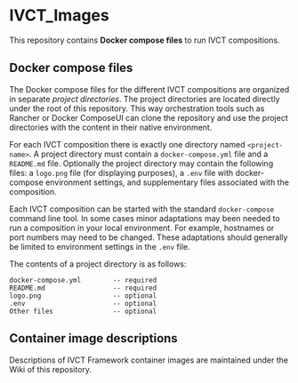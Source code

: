 # IVCT_Images
This repository contains **Docker compose files** to run IVCT compositions.

## Docker compose files

The Docker compose files for the different IVCT compositions are organized in separate *project directories*. The project directories are located directly under the root of this repository. This way orchestration tools such as Rancher or Docker ComposeUI can clone the repository and use the project directories with the content in their native environment.

For each IVCT composition there is exactly one directory named `<project-name>`. A project directory must contain a `docker-compose.yml` file and a `README.md` file. Optionally the project directory may contain the following files: a `logo.png` file (for displaying purposes), a `.env` file with docker-compose environment settings, and supplementary files associated with the composition.

Each IVCT composition can be started with the standard `docker-compose` command line tool. In some cases minor adaptations may been needed to run a composition in your local environment. For example, hostnames or port numbers may need to be changed. These adaptations should generally be limited to environment settings in the `.env` file.

The contents of a project directory is as follows:

```
docker-compose.yml        -- required
README.md                 -- required
logo.png                  -- optional
.env                      -- optional
Other files               -- optional
```

## Container image descriptions

Descriptions of IVCT Framework container images are maintained under the Wiki of this repository.

